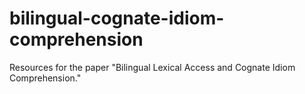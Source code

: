 # bilingual-cognate-idiom-comprehension
Resources for the paper "Bilingual Lexical Access and Cognate Idiom Comprehension."
